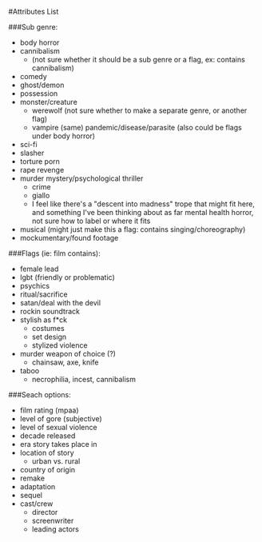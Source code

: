 #Attributes List

###Sub genre:
  * body horror
  * cannibalism 
    * (not sure whether it should be a sub genre or a flag, 
    ex: contains cannibalism)
  * comedy
  * ghost/demon
  * possession
  * monster/creature
     * werewolf (not sure whether to make a separate genre, or another flag)
     * vampire (same)
  pandemic/disease/parasite (also could be flags under body horror)
  * sci-fi
  * slasher
  * torture porn
  * rape revenge
  * murder mystery/psychological thriller
    * crime
    * giallo
    * I feel like there's a "descent into madness" trope that might 
    fit here, and something I've been thinking about as far mental health
    horror, not sure how to label or where it fits
  * musical (might just make this a flag: contains singing/choreography)
  * mockumentary/found footage

###Flags (ie: film contains):
  * female lead
  * lgbt (friendly or problematic)
  * psychics
  * ritual/sacrifice
  * satan/deal with the devil
  * rockin soundtrack
  * stylish as f*ck
    * costumes
    * set design
    * stylized violence
  * murder weapon of choice (?)
    * chainsaw, axe, knife
  * taboo
    * necrophilia, incest, cannibalism

###Seach options:

 * film rating (mpaa)
 * level of gore (subjective)
 * level of sexual violence
 * decade released
 * era story takes place in
 * location of story
    * urban vs. rural
 * country of origin
 * remake
 * adaptation
 * sequel
 * cast/crew
    * director
    * screenwriter
    * leading actors